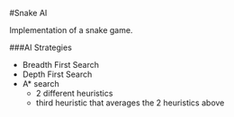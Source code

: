 #Snake AI

Implementation of a snake game.

###AI Strategies

- Breadth First Search
- Depth First Search
- A* search
	- 2 different heuristics
	- third heuristic that averages the 2 heuristics above

